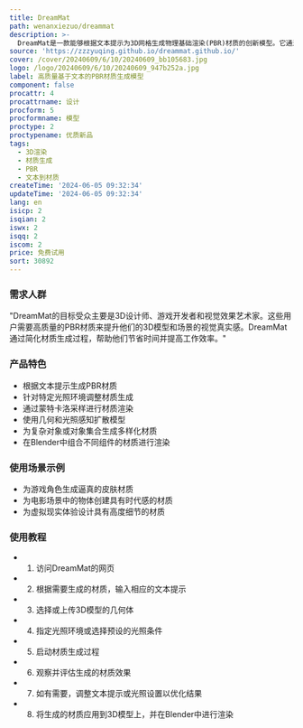 ```yaml
---
title: DreamMat
path: wenanxiezuo/dreammat
description: >-
  DreamMat是一款能够根据文本提示为3D网格生成物理基础渲染(PBR)材质的创新模型。它通过解决现有2D扩散模型在材质分解上的不足，生成与给定几何体和光照环境一致且无内置阴影效果的高质量PBR材质。这一技术对于游戏和电影制作等下游任务具有重要意义，因为它能显著提升渲染质量并增强用户的视觉体验。
source: 'https://zzzyuqing.github.io/dreammat.github.io/'
cover: /cover/20240609/6/10/20240609_bb105683.jpg
logo: /logo/20240609/6/10/20240609_947b252a.jpg
label: 高质量基于文本的PBR材质生成模型
component: false
procattr: 4
procattrname: 设计
procform: 5
procformname: 模型
proctype: 2
proctypename: 优质新品
tags:
  - 3D渲染
  - 材质生成
  - PBR
  - 文本到材质
createTime: '2024-06-05 09:32:34'
updateTime: '2024-06-05 09:32:34'
lang: en
isicp: 2
isqian: 2
iswx: 2
isqq: 2
iscom: 2
price: 免费试用
sort: 30892
---
```




### 需求人群
"DreamMat的目标受众主要是3D设计师、游戏开发者和视觉效果艺术家。这些用户需要高质量的PBR材质来提升他们的3D模型和场景的视觉真实感。DreamMat通过简化材质生成过程，帮助他们节省时间并提高工作效率。"

### 产品特色
* 根据文本提示生成PBR材质
* 针对特定光照环境调整材质生成
* 通过蒙特卡洛采样进行材质渲染
* 使用几何和光照感知扩散模型
* 为复杂对象或对象集合生成多样化材质
* 在Blender中组合不同组件的材质进行渲染

### 使用场景示例
* 为游戏角色生成逼真的皮肤材质
* 为电影场景中的物体创建具有时代感的材质
* 为虚拟现实体验设计具有高度细节的材质

### 使用教程
* 1. 访问DreamMat的网页
* 2. 根据需要生成的材质，输入相应的文本提示
* 3. 选择或上传3D模型的几何体
* 4. 指定光照环境或选择预设的光照条件
* 5. 启动材质生成过程
* 6. 观察并评估生成的材质效果
* 7. 如有需要，调整文本提示或光照设置以优化结果
* 8. 将生成的材质应用到3D模型上，并在Blender中进行渲染

  
